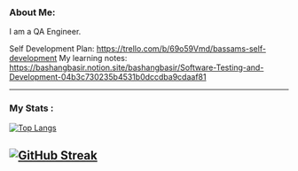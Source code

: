 
###  About Me:
I am a QA Engineer.

Self Development Plan: https://trello.com/b/69o59Vmd/bassams-self-development
My learning notes: https://bashangbasir.notion.site/bashangbasir/Software-Testing-and-Development-04b3c730235b4531b0dccdba9cdaaf81

---
###  My Stats :

[![Top Langs](https://github-readme-stats.vercel.app/api/top-langs/?username=bashangbasir&layout=compact&theme=vision-friendly-dark)](https://github.com/anuraghazra/github-readme-stats)

[![GitHub Streak](http://github-readme-streak-stats.herokuapp.com?user=bashangbasir&theme=dark&background=000000)](https://git.io/streak-stats)
---

